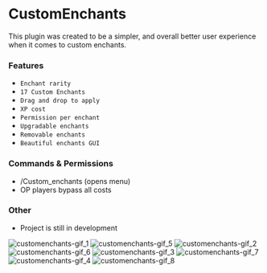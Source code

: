# CustomEnchants
This plugin was created to be a simpler, and overall better
user experience when it comes to custom enchants. 

### Features
- `Enchant rarity`
- `17 Custom Enchants`
- `Drag and drop to apply`
- `XP cost`
- `Permission per enchant`
- `Upgradable enchants`
- `Removable enchants`
- `Beautiful enchants GUI`

### Commands & Permissions
- /Custom_enchants (opens menu)
- OP players bypass all costs

### Other
- Project is still in development

![customenchants-gif_1](https://user-images.githubusercontent.com/70197204/156951553-eaff7c4e-61ae-480c-a644-54bd08ea25bc.gif)
![customenchants-gif_5](https://user-images.githubusercontent.com/70197204/156951554-9240f7fd-171f-48df-aefe-a94c29bbbe85.gif)
![customenchants-gif_2](https://user-images.githubusercontent.com/70197204/156951555-0b52af46-bf7c-4507-9463-c023f0bbf178.gif)
![customenchants-gif_6](https://user-images.githubusercontent.com/70197204/156951556-b40f84fa-fff5-4d5f-8082-23b9969c6462.gif)
![customenchants-gif_3](https://user-images.githubusercontent.com/70197204/156951558-3a9463b9-1a79-4f67-9de3-a3b102a18c45.gif)
![customenchants-gif_7](https://user-images.githubusercontent.com/70197204/156951559-6182c826-698a-4de5-8623-827baf4d7a1d.gif)
![customenchants-gif_4](https://user-images.githubusercontent.com/70197204/156951561-084974d6-44b3-41dd-9de5-4f5b1682c4fd.gif)
![customenchants-gif_8](https://user-images.githubusercontent.com/70197204/156951564-fe015e19-81c1-4fbe-a415-0a5be5299580.gif)
